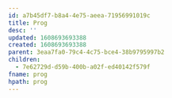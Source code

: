 ```yaml
---
id: a7b45df7-b8a4-4e75-aeea-71956991019c
title: Prog
desc: ''
updated: 1608693693388
created: 1608693693388
parent: 3eaa7fa0-79c4-4c75-bce4-38b9795997b2
children:
  - 7e62729d-d59b-400b-a02f-ed40142f579f
fname: prog
hpath: prog
---
```



